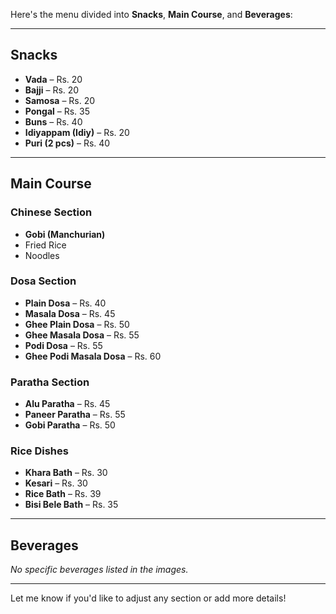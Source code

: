 Here's the menu divided into **Snacks**, **Main Course**, and **Beverages**:

---

## **Snacks**  
- **Vada** – Rs. 20  
- **Bajji** – Rs. 20  
- **Samosa** – Rs. 20  
- **Pongal** – Rs. 35  
- **Buns** – Rs. 40  
- **Idiyappam (Idiy)** – Rs. 20  
- **Puri (2 pcs)** – Rs. 40  

---

## **Main Course**  
### **Chinese Section**  
- **Gobi (Manchurian)**  
- Fried Rice  
- Noodles  

### **Dosa Section**  
- **Plain Dosa** – Rs. 40  
- **Masala Dosa** – Rs. 45  
- **Ghee Plain Dosa** – Rs. 50  
- **Ghee Masala Dosa** – Rs. 55  
- **Podi Dosa** – Rs. 55  
- **Ghee Podi Masala Dosa** – Rs. 60  

### **Paratha Section**  
- **Alu Paratha** – Rs. 45  
- **Paneer Paratha** – Rs. 55  
- **Gobi Paratha** – Rs. 50  

### **Rice Dishes**  
- **Khara Bath** – Rs. 30  
- **Kesari** – Rs. 30  
- **Rice Bath** – Rs. 39  
- **Bisi Bele Bath** – Rs. 35  

---

## **Beverages**  
*No specific beverages listed in the images.*  

---

Let me know if you'd like to adjust any section or add more details!